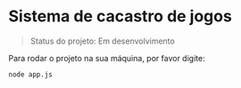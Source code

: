 # Sistema de cacastro de jogos

> Status do projeto: Em desenvolvimento

Para rodar o projeto na sua máquina, por favor digite:

```
node app.js
```
